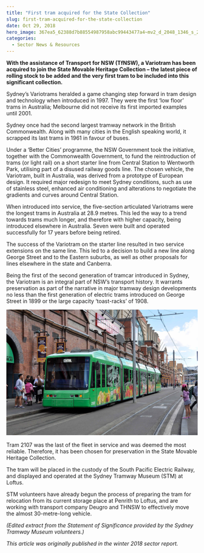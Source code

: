 ```yaml
---
title: "First tram acquired for the State Collection"
slug: first-tram-acquired-for-the-state-collection
date: Oct 29, 2018
hero_image: 367ea5_62388d7b88554987958abc99443477a4~mv2_d_2048_1346_s_2.jpg
categories:
  - Sector News & Resources
---
```



**With the assistance of Transport for NSW (TfNSW), a Variotram has been acquired to join the State Movable Heritage Collection – the latest piece of rolling stock to be added and the very first tram to be included into this significant collection.**

Sydney’s Variotrams heralded a game changing step forward in tram design and technology when introduced in 1997. They were the first ‘low floor’ trams in Australia; Melbourne did not receive its first imported examples until 2001.

Sydney once had the second largest tramway network in the British Commonwealth. Along with many cities in the English speaking world, it scrapped its last trams in 1961 in favour of buses.

Under a ‘Better Cities’ programme, the NSW Government took the initiative, together with the Commonwealth Government, to fund the reintroduction of trams (or light rail) on a short starter line from Central Station to Wentworth Park, utilising part of a disused railway goods line. The chosen vehicle, the Variotram, built in Australia, was derived from a prototype of European design. It required major redesign to meet Sydney conditions, such as use of stainless steel, enhanced air conditioning and alterations to negotiate the gradients and curves around Central Station.

When introduced into service, the five-section articulated Variotrams were the longest trams in Australia at 28.9 metres. This led the way to a trend towards trams much longer, and therefore with higher capacity, being introduced elsewhere in Australia. Seven were built and operated successfully for 17 years before being retired.

The success of the Variotram on the starter line resulted in two service extensions on the same line. This led to a decision to build a new line along George Street and to the Eastern suburbs, as well as other proposals for lines elsewhere in the state and Canberra.

Being the first of the second generation of tramcar introduced in Sydney, the Variotram is an integral part of NSW’s transport history. It warrants preservation as part of the narrative in major tramway design developments no less than the first generation of electric trams introduced on George Street in 1899 or the large capacity ‘toast-racks’ of 1908.

![ree](367ea5_62388d7b88554987958abc99443477a4~mv2_d_2048_1346_s_2.jpg)

Tram 2107 was the last of the fleet in service and was deemed the most reliable. Therefore, it has been chosen for preservation in the State Movable Heritage Collection.

The tram will be placed in the custody of the South Pacific Electric Railway, and displayed and operated at the Sydney Tramway Museum (STM) at Loftus.

STM volunteers have already begun the process of preparing the tram for relocation from its current storage place at Penrith to Loftus, and are working with transport company Deugro and THNSW to effectively move the almost 30-metre-long vehicle.

*(Edited extract from the Statement of Significance provided by the Sydney Tramway Museum volunteers.)*

*This article was originally published in the winter 2018 sector report.*
